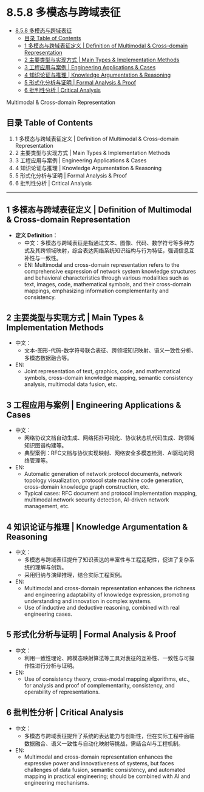 # 8.5.8 多模态与跨域表征


<!-- TOC START -->

- [8.5.8 多模态与跨域表征](#858-多模态与跨域表征)
  - [目录 Table of Contents](#目录-table-of-contents)
  - [1 多模态与跨域表征定义 | Definition of Multimodal & Cross-domain Representation](#1-多模态与跨域表征定义-definition-of-multimodal-cross-domain-representation)
  - [2 主要类型与实现方式 | Main Types & Implementation Methods](#2-主要类型与实现方式-main-types-implementation-methods)
  - [3 工程应用与案例 | Engineering Applications & Cases](#3-工程应用与案例-engineering-applications-cases)
  - [4 知识论证与推理 | Knowledge Argumentation & Reasoning](#4-知识论证与推理-knowledge-argumentation-reasoning)
  - [5 形式化分析与证明 | Formal Analysis & Proof](#5-形式化分析与证明-formal-analysis-proof)
  - [6 批判性分析 | Critical Analysis](#6-批判性分析-critical-analysis)

<!-- TOC END -->

Multimodal & Cross-domain Representation

## 目录 Table of Contents

1. 1 多模态与跨域表征定义 | Definition of Multimodal & Cross-domain Representation
2. 2 主要类型与实现方式 | Main Types & Implementation Methods
3. 3 工程应用与案例 | Engineering Applications & Cases
4. 4 知识论证与推理 | Knowledge Argumentation & Reasoning
5. 5 形式化分析与证明 | Formal Analysis & Proof
6. 6 批判性分析 | Critical Analysis

---

## 1 多模态与跨域表征定义 | Definition of Multimodal & Cross-domain Representation

- **定义 Definition**：
  - 中文：多模态与跨域表征是指通过文本、图像、代码、数学符号等多种方式及其跨领域映射，综合表达网络系统知识结构与行为特征，强调信息互补性与一致性。
  - EN: Multimodal and cross-domain representation refers to the comprehensive expression of network system knowledge structures and behavioral characteristics through various modalities such as text, images, code, mathematical symbols, and their cross-domain mappings, emphasizing information complementarity and consistency.

## 2 主要类型与实现方式 | Main Types & Implementation Methods

- 中文：
  - 文本-图形-代码-数学符号联合表征、跨领域知识映射、语义一致性分析、多模态数据融合等。
- EN:
  - Joint representation of text, graphics, code, and mathematical symbols, cross-domain knowledge mapping, semantic consistency analysis, multimodal data fusion, etc.

## 3 工程应用与案例 | Engineering Applications & Cases

- 中文：
  - 网络协议文档自动生成、网络拓扑可视化、协议状态机代码生成、跨领域知识图谱构建等。
  - 典型案例：RFC文档与协议实现映射、网络安全多模态检测、AI驱动的网络管理等。
- EN:
  - Automatic generation of network protocol documents, network topology visualization, protocol state machine code generation, cross-domain knowledge graph construction, etc.
  - Typical cases: RFC document and protocol implementation mapping, multimodal network security detection, AI-driven network management, etc.

## 4 知识论证与推理 | Knowledge Argumentation & Reasoning

- 中文：
  - 多模态与跨域表征提升了知识表达的丰富性与工程适配性，促进了复杂系统的理解与创新。
  - 采用归纳与演绎推理，结合实际工程案例。
- EN:
  - Multimodal and cross-domain representation enhances the richness and engineering adaptability of knowledge expression, promoting understanding and innovation in complex systems.
  - Use of inductive and deductive reasoning, combined with real engineering cases.

## 5 形式化分析与证明 | Formal Analysis & Proof

- 中文：
  - 利用一致性理论、跨模态映射算法等工具对表征的互补性、一致性与可操作性进行分析与证明。
- EN:
  - Use of consistency theory, cross-modal mapping algorithms, etc., for analysis and proof of complementarity, consistency, and operability of representations.

## 6 批判性分析 | Critical Analysis

- 中文：
  - 多模态与跨域表征提升了系统的表达能力与创新性，但在实际工程中面临数据融合、语义一致性与自动化映射等挑战，需结合AI与工程机制。
- EN:
  - Multimodal and cross-domain representation enhances the expressive power and innovativeness of systems, but faces challenges of data fusion, semantic consistency, and automated mapping in practical engineering; should be combined with AI and engineering mechanisms.
